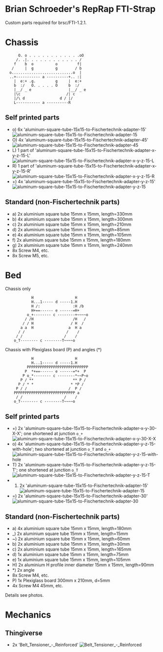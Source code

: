 
Brian Schroeder's RepRap FTI-Strap
==================================

Custom parts required for brsc/FTI-1.2.1.

# Chassis

          O. o . . . . . . . . . . . .oO
         /. .|. . . . . . . . . . . . /
        f    b  o          o         f|
       /     |  g          g        / b
      o............................o  |
      ..+----------- a ----------+.. :|
        |  e:+ .g.         g     |  e:+
        b  :/   O. . . . . O     b  :/
        |__/ _ e                 |__/ _ e
        |\c                     /| c
        |/\ d                d / |/
        L----------- a ----------R

## Self printed parts
- o) 6x 'aluminum-square-tube-15x15-to-Fischertechnik-adapter-15' ![aluminum-square-tube-15x15-to-Fischertechnik-adapter-15](aluminum-square-tube-15x15-to-Fischertechnik-adapter-15.png)
- O) 4x 'aluminum-square-tube-15x15-to-Fischertechnik-adapter-45' ![aluminum-square-tube-15x15-to-Fischertechnik-adapter-45](aluminum-square-tube-15x15-to-Fischertechnik-adapter-45.png)
- L) 1 part of 'aluminum-square-tube-15x15-to-Fischertechnik-adapter-x-y-z-15-L' ![aluminum-square-tube-15x15-to-Fischertechnik-adapter-x-y-z-15-L](aluminum-square-tube-15x15-to-Fischertechnik-adapter-x-y-z-15-L.png)
- R) 1 part of 'aluminum-square-tube-15x15-to-Fischertechnik-adapter-x-y-z-15-R' ![aluminum-square-tube-15x15-to-Fischertechnik-adapter-x-y-z-15-R](aluminum-square-tube-15x15-to-Fischertechnik-adapter-x-y-z-15-R.png)
- +) 4x 'aluminum-square-tube-15x15-to-Fischertechnik-adapter-y-z-15' ![aluminum-square-tube-15x15-to-Fischertechnik-adapter-y-z-15](aluminum-square-tube-15x15-to-Fischertechnik-adapter-y-z-15.png)

## Standard (non-Fischertechnik parts)
- a) 2x aluminium square tube 15mm x 15mm, length=330mm
- b) 4x aluminium square tube 15mm x 15mm, length=300mm
- c) 2x aluminium square tube 15mm x 15mm, length=210mm
- d) 2x aluminium square tube 15mm x 15mm, length=85mm
- e) 4x aluminium square tube 15mm x 15mm, length=105mm
- f) 2x aluminium square tube 15mm x 15mm, length=180mm
- g) 2x aluminium square tube 15mm x 15mm, length=240mm
- 8x Screw M4, etc.
- 8x Screw M5, etc.

# Bed

Chassis only

                H                   H
                H...1----- d -----1.H
                H /:               :H /b
                H+==------ e ------=H+
              o_+-------- c --------+~~~~o
             / /H                  /H   /
            / / H                 / H  /
           a a  H                a  H a
          / /                   /    /
         / /                   /    /
        o_T-------- c --------T~~~~o


Chassis with Plexiglass board (P) and angles (*)

                H                   H
                H...1----- d -----1.H
              PPPPPPPPPPPPPPPPPPPPPPPPPPPP
             P  *+==------ e ------=*+  P
            P o_*-------- c --------*~~P~o
           P / **                  ** P /
          P / * *                 * *P /
         P / /                   /  P /
        PPPPPPPPPPPPPPPPPPPPPPPPPPPP a
         / /                   /    /
        o_T-------- c --------T~~~~o

## Self printed parts
- +) 2x 'aluminum-square-tube-15x15-to-Fischertechnik-adapter-x-y-30-X-X'; one shortened at junction ```o_+``` ![aluminum-square-tube-15x15-to-Fischertechnik-adapter-x-y-30-X-X](aluminum-square-tube-15x15-to-Fischertechnik-adapter-x-y-30-X-X.png)
- o) 4x 'aluminum-square-tube-15x15-to-Fischertechnik-adapter-y-z-15-with-hole'; two shortened at junction ```o_T``` and ```o_+``` ![aluminum-square-tube-15x15-to-Fischertechnik-adapter-y-z-15-with-hole](aluminum-square-tube-15x15-to-Fischertechnik-adapter-y-z-15-with-hole.png)
- T) 2x 'aluminum-square-tube-15x15-to-Fischertechnik-adapter-y-z-15-T'; one shortened at junction ```o_T``` ![aluminum-square-tube-15x15-to-Fischertechnik-adapter-y-z-15-T](aluminum-square-tube-15x15-to-Fischertechnik-adapter-y-z-15-T.png)
- 1) 2x 'aluminum-square-tube-15x15-to-Fischertechnik-adapter-15' ![aluminum-square-tube-15x15-to-Fischertechnik-adapter-15](aluminum-square-tube-15x15-to-Fischertechnik-adapter-15.png)
- =) 2x 'aluminum-square-tube-15x15-to-Fischertechnik-adapter-30' ![aluminum-square-tube-15x15-to-Fischertechnik-adapter-30](aluminum-square-tube-15x15-to-Fischertechnik-adapter-30.png)

## Standard (non-Fischertechnik parts)
- a) 4x aluminium square tube 15mm x 15mm, length=180mm
- _) 2x aluminium square tube 15mm x 15mm, length=15mm
- ~) 2x aluminium square tube 15mm x 15mm, length=60mm
- b) 2x aluminium square tube 15mm x 15mm, length=30mm
- c) 2x aluminium square tube 15mm x 15mm, length=165mm
- d) 1x aluminium square tube 15mm x 15mm, length=75mm
- e) 1x aluminium square tube 15mm x 15mm, length=105mm
- H) 2x aluminium H profile inner diameter 15mm x 15mm, length=90mm
- *) 2x angle
- 8x Screw M4, etc.
- P) 1x Plexiglass board 300mm x 210mm, d=5mm
- 4x Screw M4 45mm, etc. 

Details see photos.

# Mechanics

## Thingiverse
- 2x 'Belt_Tensioner_-_Reinforced' ![Belt_Tensioner_-_Reinforced](thingiverse\Belt_Tensioner_-_Reinforced\images\9cd39fd8af52306f8839aff77a5b9034_preview_featured.jpg)
